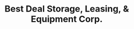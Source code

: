 ---
title: "Best Deal Storage, Leasing, & Equipment Corp."
url: /center-moriches/best-deal-storage-leasing-and-equipment-corp/
shop: storage rental
---